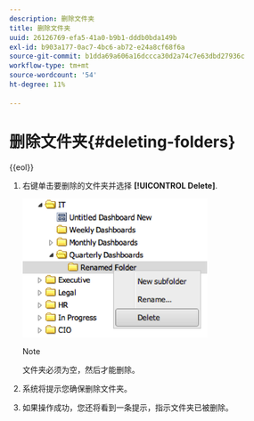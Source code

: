 ```yaml
---
description: 删除文件夹
title: 删除文件夹
uuid: 26126769-efa5-41a0-b9b1-dddb0bda149b
exl-id: b903a177-0ac7-4bc6-ab72-e24a8cf68f6a
source-git-commit: b1dda69a606a16dccca30d2a74c7e63dbd27936c
workflow-type: tm+mt
source-wordcount: '54'
ht-degree: 11%

---
```


# 删除文件夹{#deleting-folders}

{{eol}}

1. 右键单击要删除的文件夹并选择 **[!UICONTROL Delete]**.

   ![](assets/delete_folder.png)

   >[!NOTE]
   >
   >文件夹必须为空，然后才能删除。

1. 系统将提示您确保删除文件夹。
1. 如果操作成功，您还将看到一条提示，指示文件夹已被删除。
